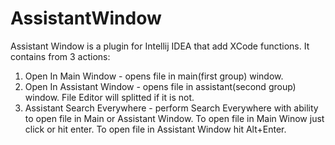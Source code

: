 # AssistantWindow

Assistant Window is a plugin for Intellij IDEA that add XCode functions. It contains from 3 actions:
 1. Open In Main Window - opens file in main(first group) window.
 2. Open In Assistant Window - opens file in assistant(second group) window. File Editor will splitted if it is not.
 3. Assistant Search Everywhere - perform Search Everywhere with ability to open file in Main or Assistant Window. To open file in Main Winow just click or hit enter. To open file in Assistant Window hit Alt+Enter.
